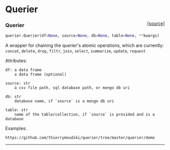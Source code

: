 # Querier

<span style="float:right;">[[source]](https://github.com/Techtonique/querier/querier/wrapper/wrapper.py#L27)</span>

### Querier


```python
querier.Querier(df=None, source=None, db=None, table=None, **kwargs)
```


A wrapper for chaining the querier's atomic operations, which are currently:
   `concat`, `delete`, `drop`, `filtr`, `join`, `select`, `summarize`,
   `update`, `request`
   
Attributes: 
   
    df: a data frame
        a data frame (optional)
       
    source: str
        a csv file path, sql database path, or mongo db uri
             
    db: str
        database name, if `source` is a mongo db uri
             
    table: str
        name of the table/collection, if `source` is provided and is a database
       
Examples:
   
    https://github.com/thierrymoudiki/querier/tree/master/querier/demo
   


----


